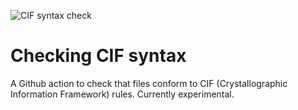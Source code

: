 ![CIF syntax check](https://github.com/jamesrhester/cif_syntax_check_action/workflows/CIFSyntaxCheck/badge.svg)
# Checking CIF syntax

A Github action to check that files conform to CIF (Crystallographic Information Framework) rules. Currently experimental.
